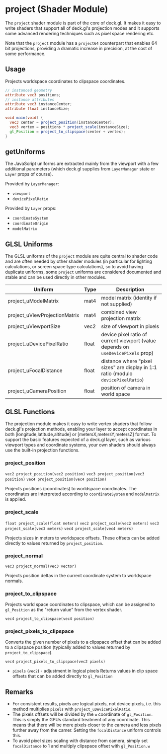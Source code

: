 # project (Shader Module)

The `project` shader module is part of the core of deck.gl. It makes it easy to write shaders that support all of deck.gl's projection modes and it supports some advanced rendering techniques such as pixel space rendering etc.

Note that the `project` module has a `project64` counterpart that enables 64 bit projections, providing a dramatic increase in precision, at the cost of some performance.


## Usage

Projects worldspace coordinates to clipspace coordinates.

```glsl
// instanced geometry
attribute vec3 positions;
// instance attributes
attribute vec3 instanceCenter;
attribute float instanceSize;

void main(void) {
  vec3 center = project_position(instanceCenter);
  vec3 vertex = positions * project_scale(instanceSize);
  gl_Position = project_to_clipspace(center + vertex);
}
```

## getUniforms

The JavaScript uniforms are extracted mainly from the viewport with a few additional parameters (which deck.gl supplies from `LayerManager` state or `Layer` props of course).

Provided by `LayerManager`:
* `viewport`
* `devicePixelRatio`

Provided by `Layer` props:
* `coordinateSystem`
* `coordinateOrigin`
* `modelMatrix`


## GLSL Uniforms

The GLSL uniforms of the `project` module are quite central to shader code and are often needed by other shader modules (in particular for lighting calculations, or screen space type calculations), so to avoid having duplicate uniforms, some `project` uniforms are considered documented and stable and can be used directly in other modules.

| Uniform | Type | Description |
| --- | --- | --- |
| project_uModelMatrix | mat4 | model matrix (identity if not supplied) |
| project_uViewProjectionMatrix | mat4 | combined view projection matrix |
| project_uViewportSize | vec2 | size of viewport in pixels |
| project_uDevicePixelRatio | float | device pixel ratio of current viewport (value depends on `useDevicePixels` prop) |
| project_uFocalDistance | float | distance where "pixel sizes" are display in 1:1 ratio (modulo `devicePixelRatio`) |
| project_uCameraPosition | float | position of camera in world space |


## GLSL Functions

The projection module makes it easy to write vertex shaders that follow deck.gl's projection methods, enabling your layer to accept coordinates in both [longitude,latitude,altitude] or [metersX,metersY,metersZ] format. To support the basic features expected of a deck.gl layer, such as various viewport types and coordinate systems, your own shaders should always use the built-in projection functions.

### project_position

`vec2 project_position(vec2 position)`
`vec3 project_position(vec3 position)`
`vec4 project_position(vec4 position)`

Projects positions (coordinates) to worldspace coordinates. The coordinates are interpreted according to `coordinateSystem` and `modelMatrix` is applied.


### project_scale

`float project_scale(float meters)`
`vec2 project_scale(vec2 meters)`
`vec3 project_scale(vec3 meters)`
`vec4 project_scale(vec4 meters)`

Projects sizes in meters to worldspace offsets. These offsets can be added directly to values returned by `project_position`.


### project_normal

`vec3 project_normal(vec3 vector)`

Projects position deltas in the current coordinate system to worldspace normals.


### project_to_clipspace

Projects world space coordinates to clipspace, which can be assigned to `gl_Position` as the "return value" from the vertex shader.

`vec4 project_to_clipspace(vec4 position)`


### project_pixels_to_clipspace

Converts the given number of pixels to a clipspace offset that can be added to a clipspace position (typically added to values returned by `project_to_clipspace`).

`vec4 project_pixels_to_clipspace(vec2 pixels)`

* `pixels` (`vec2`) - adjustment in logical pixels
Returns values in clip space offsets that can be added directly to `gl_Position`


## Remarks

* For consistent results, pixels are logical pixels, not device pixels, i.e. this method multiplies `pixels` with `project_uDevicePixelRatio`.
* The pixels offsets will be divided by the `w` coordinate of `gl_Position`. This is simply the GPUs standard treatment of any coordinate. This means that there will be more pixels closer to the camera and less pixels further away from the camer. Setting the `focalDistance` uniform controls this.
* To avoid pixel sizes scaling with distance from camera, simply set `focalDistance` to 1 and multiply clipspace offset with `gl_Position.w`
